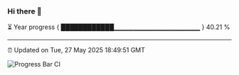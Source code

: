### Hi there 👋

⏳ Year progress { ████████████▁▁▁▁▁▁▁▁▁▁▁▁▁▁▁▁▁▁ } 40.21 %

---

⏰ Updated on Tue, 27 May 2025 18:49:51 GMT

![Progress Bar CI](https://github.com/IshwaranRudhara/GIT-ACTION/workflows/Progress%20Bar%20CI/badge.svg)
